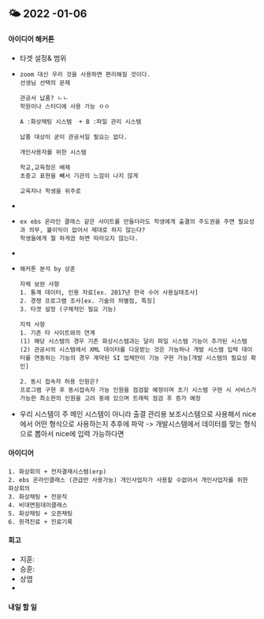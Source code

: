 ## 🌤 2022 -01-06



#### 아이디어 해커톤

- 타겟 설정& 범위

- ```
  zoom 대신 우리 것을 사용하면 편리해질 것이다.
  선생님 선택의 문제 
  
  관공서 납품? ㄴㄴ 
  학원이나 스터디에 사용 가능 ㅇㅇ
  
  A :화상채팅 시스템  + B :파일 관리 시스템
  
  납품 대상이 굳이 관공서일 필요는 없다. 
  
  개인사용자를 위한 시스템
  
  학교,교육청은 배제
  초중고 표현을 빼서 기관의 느낌이 나지 않게
  
  교육자나 학생을 위주로 
  
  ```

- 

- ```
  ex ebs 온라인 클래스 같은 사이트를 만들더라도 학생에게 출결의 주도권을 주면 필요성과 의무, 불이익이 없어서 제대로 하지 않는다?
  학생들에게 뭘 하게끔 하면 따라오지 않는다.
  ```

- 

- ```
  해커톤 분석 by 상훈
  
  자체 보완 사항
  1. 통계 데이터, 인용 자료[ex. 2017년 한국 수어 사용실태조사]
  2. 경쟁 프로그램 조사[ex. 기술의 차별점, 특징]
  3. 타겟 설정 (구체적인 필요 기능)
  
  지적 사항
  1. 기존 타 사이트와의 연계
  (1) 해당 시스템의 경우 기존 화상시스템과는 달리 파일 시스템 기능이 추가된 시스템
  (2) 관공서의 시스템에서 XML 데이터를 다운받는 것은 가능하나 개발 시스템 입력 데이터를 연동하는 기능의 경우 계약된 SI 업체만이 기능 구현 가능[개발 시스템의 필요성 확인]
  
  2. 동시 접속자 허용 인원은?
  프로그램 구현 후 동시접속자 가능 인원을 점검할 예정이며 초기 시스템 구현 시 서비스가 가능한 최소한의 인원을 고려 중에 있으며 트래픽 점검 후 증가 예정
  
  ```

- 우리 시스템이 주 메인 시스템이 아니라 출결 관리용 보조시스템으로 사용해서  nice에서 어떤 형식으로 사용하는지 추후에 파악 -> 개발시스템에서 데이터를 맞는 형식으로 뽑아서 nice에 입력 가능하다면



#### 아이디어

```
1. 화상회의 + 전자결재시스템(erp)
2. ebs 온라인클래스 (관급만 사용가능) 개인사업자가 사용할 수없어서 개인사업자를 위한 화상회의
3. 화상채팅 + 전문직 
4. 비대면원데이클래스 
5. 화상채팅 + 오픈채팅
6. 원격진료 + 진료기록

```



#### 회고

- 지훈:
- 승훈:
- 상엽
- 

#### 내일 할 일

